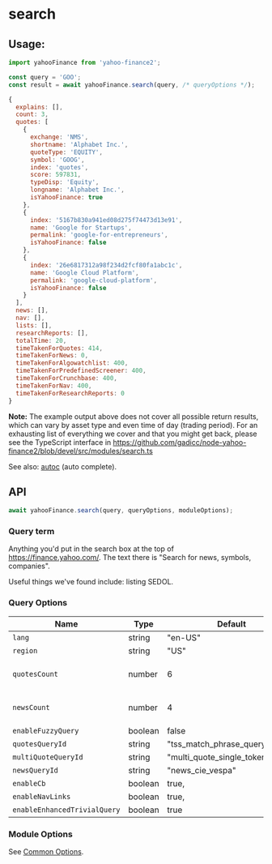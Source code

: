 # search

## Usage:

```js
import yahooFinance from 'yahoo-finance2';

const query = 'GOO';
const result = await yahooFinance.search(query, /* queryOptions */);

{
  explains: [],
  count: 3,
  quotes: [
    {
      exchange: 'NMS',
      shortname: 'Alphabet Inc.',
      quoteType: 'EQUITY',
      symbol: 'GOOG',
      index: 'quotes',
      score: 597831,
      typeDisp: 'Equity',
      longname: 'Alphabet Inc.',
      isYahooFinance: true
    },
    {
      index: '5167b830a941ed08d275f74473d13e91',
      name: 'Google for Startups',
      permalink: 'google-for-entrepreneurs',
      isYahooFinance: false
    },
    {
      index: '26e6817312a98f234d2fcf80fa1abc1c',
      name: 'Google Cloud Platform',
      permalink: 'google-cloud-platform',
      isYahooFinance: false
    }
  ],
  news: [],
  nav: [],
  lists: [],
  researchReports: [],
  totalTime: 20,
  timeTakenForQuotes: 414,
  timeTakenForNews: 0,
  timeTakenForAlgowatchlist: 400,
  timeTakenForPredefinedScreener: 400,
  timeTakenForCrunchbase: 400,
  timeTakenForNav: 400,
  timeTakenForResearchReports: 0
}
```

**Note:** The example output above does not cover all possible return results, which can vary by asset type and even time of day (trading period). For an exhausting list of everything we cover and that you might get back, please see the TypeScript interface in https://github.com/gadicc/node-yahoo-finance2/blob/devel/src/modules/search.ts

See also: [autoc](./autoc.md) (auto complete).

## API

```js
await yahooFinance.search(query, queryOptions, moduleOptions);
```

### Query term

Anything you'd put in the search box at the top of https://finance.yahoo.com/.
The text there is "Search for news, symbols, companies".


Useful things we've found include: listing SEDOL.

### Query Options

| Name          | Type      | Default    | Description                       |
| ------------- | ----------| ---------- | --------------------------------- |
| `lang`        | string    | "en-US"
| `region`      | string    | "US"
| `quotesCount` | number    | 6          | Max no. of quotes to return
| `newsCount`   | number    | 4          | Max no. of news items to return
| `enableFuzzyQuery`  | boolean | false
| `quotesQueryId`     | string  | "tss_match_phrase_query"
| `multiQuoteQueryId` | string  | "multi_quote_single_token_query"
| `newsQueryId`       | string  | "news_cie_vespa"
| `enableCb`          | boolean | true,
| `enableNavLinks`    | boolean | true,
| `enableEnhancedTrivialQuery` | boolean | true

### Module Options

See [Common Options](../README.md#common-options).
